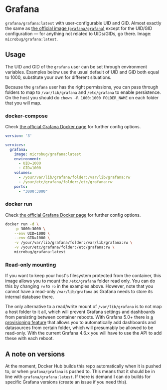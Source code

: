 # Grafana
`grafana/grafana:latest` with user-configurable UID and GID. Almost exactly the same as [the official image (`grafana/grafana`)](https://github.com/grafana/grafana/) except for the UID/GID configuration — for anything not related to UIDs/GIDs, go there. Image: `microbug/grafana:latest`.

## Usage
The UID and GID of the `grafana` user can be set through environment variables. Examples below use the usual default of UID and GID both equal to 1000, substitute your own for different situations.

Because the `grafana` user has the right permissions, you can pass through folders to map to `/var/lib/grafana` and `/etc/grafana` to enable persistence. On the host you should do `chown -R 1000:1000 FOLDER_NAME` on each folder that you will map.

### docker-compose
Check [the official Grafana Docker page](https://github.com/grafana/grafana-docker) for further config options.

```yaml
version: '3'

services:
  grafana:
    image: microbug/grafana:latest
    environment:
      - UID=1000
      - GID=1000
    volumes:
      - /your/var/lib/grafana/folder:/var/lib/grafana:rw
      - /your/etc/grafana/folder:/etc/grafana:rw
    ports:
      - "3000:3000"
```

### docker run
Check [the official Grafana Docker page](https://github.com/grafana/grafana-docker) for further config options.

```bash
docker run -d \
    -p 3000:3000 \
    --env UID=1000 \
    --env GID=1000 \
    -v /your/var/lib/grafana/folder:/var/lib/grafana:rw \
    -v /your/etc/grafana/folder:/etc/grafana:rw \
    microbug/grafana:latest
```

### Read-only mounting
If you want to keep your host's filesystem protected from the container, this image allows you to mount the `/etc/grafana` folder read only. You can do this by changing `rw` to `ro` in the examples above. However, note that you cannot have a read-only `/var/lib/grafana` as Grafana needs to store its internal database there.

The only alternative to a read/write mount of `/var/lib/grafana` is to not map a host folder to it all, which will prevent Grafana settings and dashboards from persisting between container reboots. With Grafana 5.0+ there is [a provisioning feature](http://docs.grafana.org/administration/provisioning/) that allows you to automatically add dashboards and datasources from certain folder, which will presumably be allowed to be read-only. With the current Grafana 4.6.x you will have to use the API to add these with each reboot.

## A note on versions
At the moment, Docker Hub builds this repo automatically when it is pushed to, or when `grafana/grafana`  is pushed to. This means that it should be in line with `grafana/grafana:latest`. If there is demand I can do builds for specific Grafana versions (create an issue if you need this).
